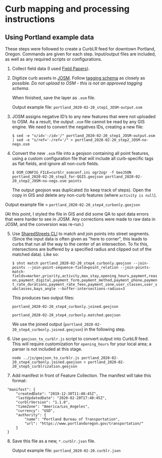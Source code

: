 # Curb mapping and processing instructions
## Using Portland example data

These steps were followed to create a CurbLR feed for downtown Portland, Oregon. Commands are given for each step. Input/output files are included, as well as any required scripts or configurations.

1. Collect field data (I used [Field Papers](http://fieldpapers.org/)).

2. Digitize curb assets in [JOSM](https://josm.openstreetmap.de/). Follow [tagging schema](https://docs.google.com/spreadsheets/d/17E97gZJ0Tl7KZEejmm47_eKq5ESHVo-zo7xb1Fv_XA8/edit#gid=1371993522) as closely as possible. *Do not upload to OSM - this is not an approved tagging schema*.

   When finished, save the layer as `.osm` file.

   Output example file: `portland_2020-02-20_step1_JOSM-output.osm`

3. JOSM assigns negative ID’s to any new features that were not uploaded to OSM. As a result, the output `.osm` file cannot be read by any GIS engine. We need to convert the negatives IDs, creating a new file:

   `$ sed -e "s/id='-/id='/" portland_2020-02-20_step1_JOSM-output.osm | sed -e "s/ref='-/ref='/" > portland_2020-02-20_step2_JOSM-no-negs.osm`


4. Convert the new `.osm` file into a geojson containing all point features, using a custom configuration file that will include all curb-specific tags as flat fields, and ignore all non-curb fields.

   `$ OSM_CONFIG_FILE=curblr_osmconf.ini ogr2ogr -f GeoJSON portland_2020-02-20_step3_for-QGIS.geojson portland_2020-02-20_step2_JOSM-no-negs.osm points`

   The output geojson was duplicated (to keep track of steps). Open the copy in GIS and delete any non-curb features (where `activity is null`).

  Output example file = `portland_2020-02-20_step4_curbonly.geojson`

  (At this point, I styled the file in GIS and did some QA to spot data errors that were harder to see in JOSM. Any corrections were made to raw data in JOSM, and the conversion was re-run.)


5. Use [SharedStreets CLI](https://github.com/sharedstreets/sharedstreets-js) to match and join points into street segments. (Since the input data is often given as "here to corner", this leads to curbs that run all the way to the center of an intersection. To fix this, intersections are buffered by a specified radius and clipped out of the matched data). Like so:

   `$ shst match portland_2020-02-20_step4_curbonly.geojson --join-points --join-point-sequence-field=point_relation --join-points-match-fields=marker,priority,activity,max_stay,opening_hours,payment,reason,payment_digital,payment_form,payment_method,payment_phone,payment_rate_durations,payment_rate_fees,payment_zone,user_classes,user_subclasses,bays_angle --buffer-intersections-radius=3`

   This produces two output files:

   `portland_2020-02-20_step4_curbonly.joined.geojson`

   `portland_2020-02-20_step4_curbonly.matched.geojson`

   We use the joined output (`portland_2020-02-20_step4_curbonly.joined.geojson`) in the following step.


6. Use `geojson_to_curblr.js` script to convert output into CurbLR feed. This will require customization for `opening_hours` for your local area; a parser is not included at this stage.

   `node ../js/geojson_to_curblr.js portland_2020-02-20_step4_curbonly.joined.geojson > portland_2020-02-20_step5_curblrization.geojson`

7. Add manifest in front of Feature Collection. The manifest will take this format:

 ```
  "manifest": {
      "createdDate": "2019-12-30T11:40:45Z",
      "lastUpdatedDate": "2020-02-20T17:40:45Z",
      "curblrVersion": "1.1.0",
      "timeZone": "America/Los_Angeles",
      "currency": "USD",
      "authority": {
          "name": "Portland Bureau of Transportation",
          "url": "https://www.portlandoregon.gov/transportation/"
      }
  }
```

8. Save this file as a new, `*.curblr.json` file.

   Output example file: `portland_2020-02-20.curblr.json`

